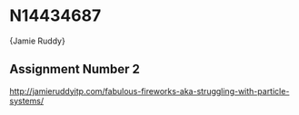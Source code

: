 # N14434687

{Jamie Ruddy}

## Assignment Number 2

http://jamieruddyitp.com/fabulous-fireworks-aka-struggling-with-particle-systems/
